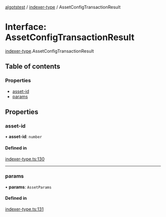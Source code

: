 [algotstest](../README.md) / [indexer-type](../modules/indexer_type.md) / AssetConfigTransactionResult

# Interface: AssetConfigTransactionResult

[indexer-type](../modules/indexer_type.md).AssetConfigTransactionResult

## Table of contents

### Properties

- [asset-id](indexer_type.AssetConfigTransactionResult.md#asset-id)
- [params](indexer_type.AssetConfigTransactionResult.md#params)

## Properties

### asset-id

• **asset-id**: `number`

#### Defined in

[indexer-type.ts:130](https://github.com/algorandfoundation/algokit-utils-ts/blob/4edaa90/src/indexer-type.ts#L130)

___

### params

• **params**: `AssetParams`

#### Defined in

[indexer-type.ts:131](https://github.com/algorandfoundation/algokit-utils-ts/blob/4edaa90/src/indexer-type.ts#L131)
